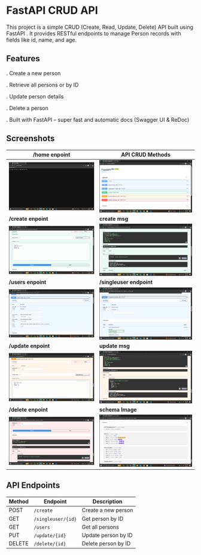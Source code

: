 # FastAPI CRUD API
This project is a simple CRUD (Create, Read, Update, Delete) API built using FastAPI
. It provides RESTful endpoints to manage Person records with fields like id, name, and age.

## Features

. Create a new person

. Retrieve all persons or by ID

. Update person details

. Delete a person

. Built with FastAPI – super fast and automatic docs (Swagger UI & ReDoc)

## Screenshots

|  **/home enpoint** | **API CRUD Methods** |
|-----------|----------------|
| ![image1](screenshots/fast1.png) |![image2](screenshots/fast2.png) 
| **/create enpoint** | **create msg** |
| ![image1](screenshots/fast3.png) |![image2](screenshots/fast4.png) 
|  **/users enpoint** | **/singleuser endpoint** |
| ![image1](screenshots/fast5.png) |![image2](screenshots/fast6.png) 
|  **/update enpoint** | **update msg** |
| ![image1](screenshots/fast7.png) |![image2](screenshots/fast8.png) 
| **/delete enpoint** | **schema Image** |
| ![image1](screenshots/fast9.png) |![image2](screenshots/fast10.png) 


## API Endpoints

| Method | Endpoint           | Description        |
|--------|--------------------|--------------------|
| POST   | `/create`          | Create a new person |
| GET    | `/singleuser/{id}` | Get person by ID   |
| GET    | `/users`           | Get all persons    |
| PUT    | `/update/{id}`     | Update person by ID |
| DELETE | `/delete/{id}`     | Delete person by ID |


